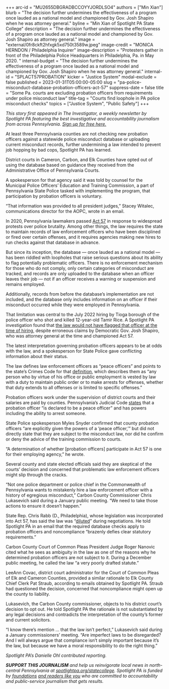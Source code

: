 +++
arc-id = "MU2655DBGRADBCCOYYJORDLSO4"
authors = ["Min Xian"]
blurb = "The decision further undermines the effectiveness of a program once lauded as a national model and championed by Gov. Josh Shapiro when he was attorney general."
byline = "Min Xian of Spotlight PA State College"
description = "The decision further undermines the effectiveness of a program once lauded as a national model and championed by Gov. Josh Shapiro as attorney general."
image = "external/0fr8ckft2hfxgk5xd750t3589w.jpeg"
image-credit = "MONICA HERNDON / Philadelphia Inquirer"
image-description = "Protesters gather in front of the Philadelphia Police Headquarters in Philadelphia, Pa. in May 2020. "
internal-budget = "The decision further undermines the effectiveness of a program once lauded as a national model and championed by Gov. Josh Shapiro when he was attorney general."
internal-id = "SPLACT57PROBATION"
kicker = "Justice System"
modal-exclude = false
published = 2023-01-31T05:00:00-05:00
slug = "pa-police-misconduct-database-probation-officers-act-57"
suppress-date = false
title = "Some Pa. courts are excluding probation officers from requirements under police misconduct law"
title-tag = "Courts find loophole in PA police misconduct checks"
topics = ["Justice System", "Public Safety"]
+++

<i>This story first appeared in The Investigator, a weekly newsletter by Spotlight PA featuring the best investigative and accountability journalism from across Pennsylvania. </i><a href="https://www.spotlightpa.org/newsletters"><i>Sign up for free here.</i></a>

At least three Pennsylvania counties are not checking new probation officers against a statewide police misconduct database or uploading current misconduct records, further undermining a law intended to prevent job hopping by bad cops, Spotlight PA has learned.

District courts in Cameron, Carbon, and Elk Counties have opted out of using the database based on guidance they received from the Administrative Office of Pennsylvania Courts.

A spokesperson for that agency said it was told by counsel for the Municipal Police Officers’ Education and Training Commission, a part of Pennsylvania State Police tasked with implementing the program, that participation by probation officers is voluntary.

“That information was provided to all president judges,” Stacey Witalec, communications director for the AOPC, wrote in an email.

<script src="https://www.spotlightpa.org/embed.js" async></script><div data-spl-embed-version="1" data-spl-src="https://www.spotlightpa.org/embeds/newsletter/?cta=Sign%20up%20for%20our%20new%20regional%20newsletter%2C%20%3Cb%3ETalk%20of%20the%20Town%3C%2Fb%3E%2C%20and%20get%20all%20the%20news%20and%20notes%20from%20State%20College%20and%20north-central%20PA.&button=Sign%20Up%20Now&preselect=state_college&eyebrow=DON'T%20MISS%20A%20BEAT"></div>

In 2020, Pennsylvania lawmakers passed <a href="https://www.legis.state.pa.us/cfdocs/legis/li/uconsCheck.cfm?yr=2020&sessInd=0&act=57">Act 57</a> in response to widespread protests over police brutality. Among other things, the law requires the state to maintain records of law enforcement officers who have been disciplined or fired over certain offenses, and it requires agencies making new hires to run checks against that database in advance.

But since its inception, the database — once lauded as a national model — has been riddled with loopholes that raise serious questions about its ability to flag potentially problematic officers. There is no enforcement mechanism for those who do not comply, only certain categories of misconduct are tracked, and records are only uploaded to the database when an officer leaves their job — not if an officer receives a warning or suspension and remains employed.

Additionally, records from before the database’s implementation are not included, and the database only includes information on an officer if their misconduct occurred while they were employed in Pennsylvania.

That limitation was central to the July 2022 hiring by Tioga borough of the police officer who shot and killed 12-year-old Tamir Rice. A Spotlight PA investigation found that <a href="https://www.spotlightpa.org/statecollege/2022/12/tamir-rice-timothy-loehmann-police-tioga-pa-pennsylvania/">the law would not have flagged that officer at the time of hiring</a>, despite erroneous claims by Democratic Gov. Josh Shapiro, who was attorney general at the time and championed Act 57.

The latest interpretation governing probation officers appears to be at odds with the law, and a spokesperson for State Police gave conflicting information about their status.

The law defines law enforcement officers as “peace officers” and points to the state’s Crimes Code for that <a href="https://www.legis.state.pa.us/cfdocs/legis/LI/consCheck.cfm?txtType=HTM&ttl=18">definition</a>, which describes them as “any person who by virtue of his office or public employment is vested by law with a duty to maintain public order or to make arrests for offenses, whether that duty extends to all offenses or is limited to specific offenses.”

Probation officers work under the supervision of district courts and their salaries are paid by counties. Pennsylvania’s Judicial Code <a href="https://www.legis.state.pa.us/cfdocs/legis/LI/consCheck.cfm?txtType=HTM&ttl=42&div=0&chpt=99">states</a> that a probation officer “is declared to be a peace officer” and has powers including the ability to arrest someone.

State Police spokesperson Myles Snyder confirmed that county probation officers “are explicitly given the powers of a ‘peace officer,’” but did not directly state that they are subject to the misconduct law, nor did he confirm or deny the advice of the training commission to courts.

“A determination of whether [probation officers] participate in Act 57 is one for their employing agency,” he wrote.

Several county and state elected officials said they are skeptical of the courts’ decision and concerned that problematic law enforcement officers might slip through the cracks.

“Not one police department or police chief in the Commonwealth of Pennsylvania wants to mistakenly hire a law enforcement officer with a history of egregious misconduct,” Carbon County Commissioner Chris Lukasevich said during a January public meeting. “We need to take those actions to ensure it doesn’t happen.”

State Rep. Chris Rabb (D., Philadelphia), whose legislation was incorporated into Act 57, has said the law was “<a href="https://www.facebook.com/RepRabb/posts/pfbid0jUm3JrVPtXS4gPhSmSGtHTotbJfVDEaz16Crp9haVtyXChiTfZk1zsvF9vj3LP5Gl">diluted</a>” during negotiations. He told Spotlight PA in an email that the required database checks apply to probation officers and noncompliance “brazenly defies clear statutory requirements.”

<script src="https://www.spotlightpa.org/embed.js" async></script><div data-spl-embed-version="1" data-spl-src="https://www.spotlightpa.org/embeds/donate/"></div>

Carbon County Court of Common Pleas President Judge Roger Nanovic cited what he sees as ambiguity in the law as one of the reasons why he determined probation officers are not subject to it. During a December public meeting, he called the law “a very poorly drafted statute.”

LeeAnn Covac, district court administrator for the Court of Common Pleas of Elk and Cameron Counties, provided a similar rationale to Elk County Chief Clerk Pat Straub, according to emails obtained by Spotlight PA. Straub had questioned the decision, concerned that noncompliance might open up the county to liability.

Lukasevich, the Carbon County commissioner, objects to his district court’s decision to opt out. He told Spotlight PA the rationale is not substantiated by any legal decisions and contradicts the interpretation of the county’s former and current solicitors.

“I know there’s mention … that the law isn’t perfect,” Lukasevich said during a January commissioners’ meeting. “Are imperfect laws to be disregarded? And I will always argue that compliance isn’t simply important because it’s the law, but because we have a moral responsibility to do the right thing.”

<i>Spotlight PA’s Danielle Ohl contributed reporting.</i>

<i><b>SUPPORT THIS JOURNALISM</b></i><i> and help us reinvigorate local news in north-central Pennsylvania at </i><a href="/donate?campaign=701Dn000000Ygq1IAC&utm_source=www.spotlightpa.org&utm_medium=statecollege:section&utm_campaign=statecollege:main"><i>spotlightpa.org/statecollege</i></a><i>. Spotlight PA is funded by </i><a href="https://www.spotlightpa.org/support"><i>foundations</i></a><i> </i><a href="https://www.spotlightpa.org/support"><i>and readers like you</i></a><i> who are committed to accountability and public-service journalism that gets results.</i>

